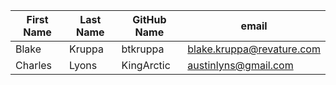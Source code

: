 | First Name    | Last Name     | GitHub Name  | email |
| ------------- | ------------- | -----        | ----  |
| Blake         | Kruppa        | btkruppa     | blake.kruppa@revature.com |
| Charles       | Lyons         | KingArctic   | austinlyns@gmail.com |